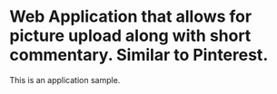 # Web Application that allows for picture upload along with short commentary. Similar to Pinterest.


This is an application sample.